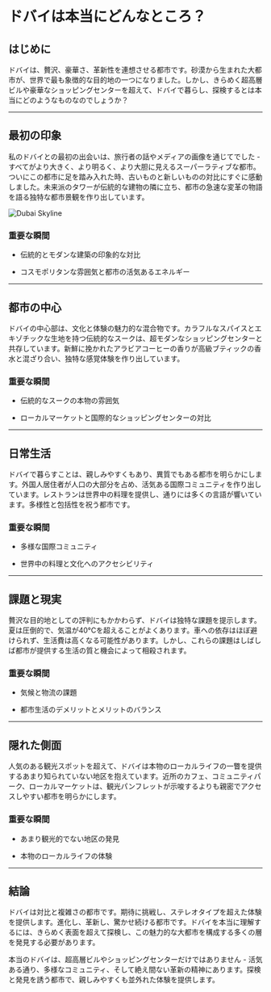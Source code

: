 # ドバイは本当にどんなところ？

## はじめに

ドバイは、贅沢、豪華さ、革新性を連想させる都市です。砂漠から生まれた大都市が、世界で最も象徴的な目的地の一つになりました。しかし、きらめく超高層ビルや豪華なショッピングセンターを超えて、ドバイで暮らし、探検するとは本当にどのようなものなのでしょうか？

---

## 最初の印象

私のドバイとの最初の出会いは、旅行者の話やメディアの画像を通じてでした - すべてがより大きく、より明るく、より大胆に見えるスーパーラティブな都市。ついにこの都市に足を踏み入れた時、古いものと新しいものの対比にすぐに感動しました。未来派のタワーが伝統的な建物の隣に立ち、都市の急速な変革の物語を語る独特な都市景観を作り出しています。

![Dubai Skyline](https://twotrekkers.nyc3.cdn.digitaloceanspaces.com/media/multipart-uploads/Dubai_skyline.svg)

### 重要な瞬間

- 伝統的とモダンな建築の印象的な対比

- コスモポリタンな雰囲気と都市の活気あるエネルギー

---

## 都市の中心

ドバイの中心部は、文化と体験の魅力的な混合物です。カラフルなスパイスとエキゾチックな生地を持つ伝統的なスークは、超モダンなショッピングセンターと共存しています。新鮮に挽かれたアラビアコーヒーの香りが高級ブティックの香水と混ざり合い、独特な感覚体験を作り出しています。

### 重要な瞬間

- 伝統的なスークの本物の雰囲気

- ローカルマーケットと国際的なショッピングセンターの対比

---

## 日常生活

ドバイで暮らすことは、親しみやすくもあり、異質でもある都市を明らかにします。外国人居住者が人口の大部分を占め、活気ある国際コミュニティを作り出しています。レストランは世界中の料理を提供し、通りには多くの言語が響いています。多様性と包括性を祝う都市です。

### 重要な瞬間

- 多様な国際コミュニティ

- 世界中の料理と文化へのアクセシビリティ

---

## 課題と現実

贅沢な目的地としての評判にもかかわらず、ドバイは独特な課題を提示します。夏は圧倒的で、気温が40°Cを超えることがよくあります。車への依存はほぼ避けられず、生活費は高くなる可能性があります。しかし、これらの課題はしばしば都市が提供する生活の質と機会によって相殺されます。

### 重要な瞬間

- 気候と物流の課題

- 都市生活のデメリットとメリットのバランス

---

## 隠れた側面

人気のある観光スポットを超えて、ドバイは本物のローカルライフの一瞥を提供するあまり知られていない地区を抱えています。近所のカフェ、コミュニティパーク、ローカルマーケットは、観光パンフレットが示唆するよりも親密でアクセスしやすい都市を明らかにします。

### 重要な瞬間

- あまり観光的でない地区の発見

- 本物のローカルライフの体験

---

## 結論

ドバイは対比と複雑さの都市です。期待に挑戦し、ステレオタイプを超えた体験を提供します。進化し、革新し、驚かせ続ける都市です。ドバイを本当に理解するには、きらめく表面を超えて探検し、この魅力的な大都市を構成する多くの層を発見する必要があります。

本当のドバイは、超高層ビルやショッピングセンターだけではありません - 活気ある通り、多様なコミュニティ、そして絶え間ない革新の精神にあります。探検と発見を誘う都市で、親しみやすくも並外れた体験を提供します。
